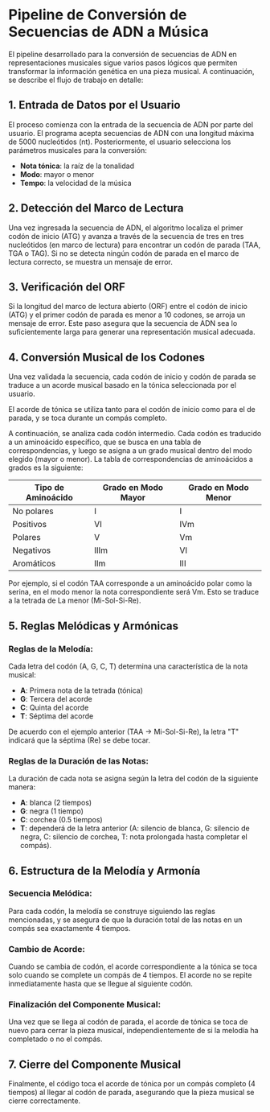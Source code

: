 # Pipeline de Conversión de Secuencias de ADN a Música

El pipeline desarrollado para la conversión de secuencias de ADN en representaciones musicales sigue varios pasos lógicos que permiten transformar la información genética en una pieza musical. A continuación, se describe el flujo de trabajo en detalle:

## 1. Entrada de Datos por el Usuario

El proceso comienza con la entrada de la secuencia de ADN por parte del usuario. El programa acepta secuencias de ADN con una longitud máxima de 5000 nucleótidos (nt). Posteriormente, el usuario selecciona los parámetros musicales para la conversión:

- **Nota tónica**: la raíz de la tonalidad
- **Modo**: mayor o menor
- **Tempo**: la velocidad de la música

## 2. Detección del Marco de Lectura

Una vez ingresada la secuencia de ADN, el algoritmo localiza el primer codón de inicio (ATG) y avanza a través de la secuencia de tres en tres nucleótidos (en marco de lectura) para encontrar un codón de parada (TAA, TGA o TAG). Si no se detecta ningún codón de parada en el marco de lectura correcto, se muestra un mensaje de error.

## 3. Verificación del ORF

Si la longitud del marco de lectura abierto (ORF) entre el codón de inicio (ATG) y el primer codón de parada es menor a 10 codones, se arroja un mensaje de error. Este paso asegura que la secuencia de ADN sea lo suficientemente larga para generar una representación musical adecuada.

## 4. Conversión Musical de los Codones

Una vez validada la secuencia, cada codón de inicio y codón de parada se traduce a un acorde musical basado en la tónica seleccionada por el usuario.

El acorde de tónica se utiliza tanto para el codón de inicio como para el de parada, y se toca durante un compás completo.

A continuación, se analiza cada codón intermedio. Cada codón es traducido a un aminoácido específico, que se busca en una tabla de correspondencias, y luego se asigna a un grado musical dentro del modo elegido (mayor o menor). La tabla de correspondencias de aminoácidos a grados es la siguiente:

| Tipo de Aminoácido | Grado en Modo Mayor | Grado en Modo Menor |
|--------------------|---------------------|---------------------|
| No polares         | I                   | I                   |
| Positivos          | VI                  | IVm                 |
| Polares            | V                   | Vm                  |
| Negativos          | IIIm                | VI                  |
| Aromáticos         | IIm                 | III                 |

Por ejemplo, si el codón TAA corresponde a un aminoácido polar como la serina, en el modo menor la nota correspondiente será Vm. Esto se traduce a la tetrada de La menor (Mi-Sol-Si-Re).

## 5. Reglas Melódicas y Armónicas

### Reglas de la Melodía:

Cada letra del codón (A, G, C, T) determina una característica de la nota musical:

- **A**: Primera nota de la tetrada (tónica)
- **G**: Tercera del acorde
- **C**: Quinta del acorde
- **T**: Séptima del acorde

De acuerdo con el ejemplo anterior (TAA → Mi-Sol-Si-Re), la letra "T" indicará que la séptima (Re) se debe tocar.

### Reglas de la Duración de las Notas:

La duración de cada nota se asigna según la letra del codón de la siguiente manera:

- **A**: blanca (2 tiempos)
- **G**: negra (1 tiempo)
- **C**: corchea (0.5 tiempos)
- **T**: dependerá de la letra anterior (A: silencio de blanca, G: silencio de negra, C: silencio de corchea, T: nota prolongada hasta completar el compás).

## 6. Estructura de la Melodía y Armonía

### Secuencia Melódica:

Para cada codón, la melodía se construye siguiendo las reglas mencionadas, y se asegura de que la duración total de las notas en un compás sea exactamente 4 tiempos.

### Cambio de Acorde:

Cuando se cambia de codón, el acorde correspondiente a la tónica se toca solo cuando se complete un compás de 4 tiempos. El acorde no se repite inmediatamente hasta que se llegue al siguiente codón.

### Finalización del Componente Musical:

Una vez que se llega al codón de parada, el acorde de tónica se toca de nuevo para cerrar la pieza musical, independientemente de si la melodía ha completado o no el compás.

## 7. Cierre del Componente Musical

Finalmente, el código toca el acorde de tónica por un compás completo (4 tiempos) al llegar al codón de parada, asegurando que la pieza musical se cierre correctamente.
